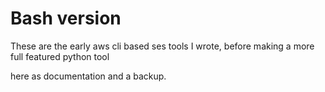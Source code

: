 # Bash version

These are the early aws cli based ses tools I wrote, before making a more full featured python tool

here as documentation and a backup.
